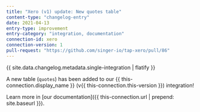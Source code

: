 ```yaml
---
title: "Xero (v1) update: New quotes table"
content-type: "changelog-entry"
date: 2021-04-13
entry-type: improvement
entry-category: "integration, documentation"
connection-id: xero
connection-version: 1
pull-request: "https://github.com/singer-io/tap-xero/pull/86"
---
```

{{ site.data.changelog.metadata.single-integration | flatify }}

A new table (`quotes`) has been added to our {{ this-connection.display_name }} (v{{ this-connection.this-version }}) integration!

Learn more in [our documentation]({{ this-connection.url | prepend: site.baseurl }}).